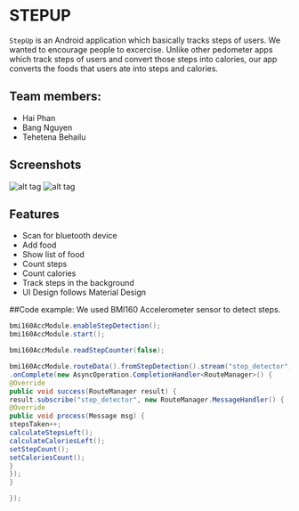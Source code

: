 # STEPUP

`StepUp` is an Android application which basically tracks steps of users. We wanted to encourage people to excercise.
Unlike other pedometer apps which track steps of users and convert those steps into calories, our app converts the foods that users ate into steps and calories.

## Team members:
- Hai Phan
- Bang Nguyen
- Tehetena Behailu

## Screenshots

![alt tag]()
![alt tag]()

## Features
- Scan for bluetooth device
- Add food
- Show list of food
- Count steps
- Count calories
- Track steps in the background
- UI Design follows Material Design


##Code example:
We used BMI160 Accelerometer sensor to detect steps.

```Java
bmi160AccModule.enableStepDetection();
bmi160AccModule.start();

bmi160AccModule.readStepCounter(false);

bmi160AccModule.routeData().fromStepDetection().stream("step_detector").commit()
.onComplete(new AsyncOperation.CompletionHandler<RouteManager>() {
@Override
public void success(RouteManager result) {
result.subscribe("step_detector", new RouteManager.MessageHandler() {
@Override
public void process(Message msg) {
stepsTaken++;
calculateStepsLeft();
calculateCaloriesLeft();
setStepCount();
setCaloriesCount();
}
});
}

});

```


